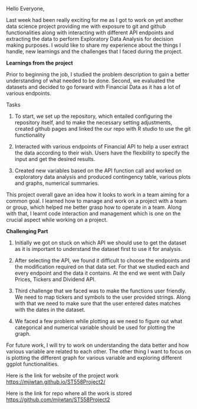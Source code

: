 Hello Everyone,

Last week had been really exciting for me as I got to work on yet another data science project providing me with exposure to git and github functionalities along with interacting with different API endpoints and extracting the data to perform Exploratory Data Analysis for decision making purposes.
I would like to share my experience about the things I handle, new learnings and the challenges that I faced during the project.

**Learnings from the project**

Prior to beginning the job, I studied the problem description to gain a better understanding of what needed to be done. 
Second, we evaluated the datasets and decided to go forward with Financial Data as it has a lot of various endpoints.

Tasks
1. To start, we set up the repository, which entailed configuring the repository itself, and to make the necessary setting adjustments, created github pages and linked the our repo with R studio to use the git functionality

2. Interacted with various endpoints of Financial API to help a user extract the data according to their wish. Users have the flexibility to specify the input and get the desired results.

3. Created new variables based on the API function call and worked on exploratory data analysis and produced contingency table, various plots and graphs, numerical summaries.

This project overall gave an idea how it looks to work in a team aiming for a common goal. I learned how to manage and work on a project with a team or group, which helped me better grasp how to operate in a team. Along with that, I learnt code interaction and management which is one on the crucial aspect while working on a project.

**Challenging Part**

1. Initially we got on stuck on which API we should use to get the dataset as it is important to understand the dataset first to use it for analysis.

2. After selecting the API, we found it difficult to choose the endpoints and the modification required on that data set. For that we studied each and every endpoint and the data it contains.
 At the end we went with Daily Prices, Tickers and Dividend API.
 
3. Third challenge that we faced was to make the functions user friendly. We need to map tickers and symbols to the user provided strings. Along with that we need to make sure that the user entered dates matches with the dates in the dataset.

4. We faced a few problem while plotting as we need to figure out what categorical and numerical variable should be used for plotting the graph.

For future work, I will try to work on understanding the data better and how various variable are related to each other. The other thing I want to focus on is plotting the different graph for various variable and exploring different ggplot functionalities.

Here is the link for website of the project work 
https://mjiwtan.github.io/ST558Project2/

Here is the link for repo where all the work is stored
https://github.com/mjiwtan/ST558Project2
